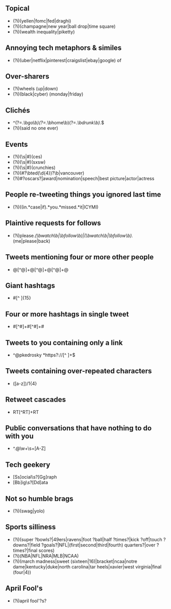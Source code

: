 Topical
--------------
- (?i)(yellen|fomc|fed|draghi)
- (?i)(champagne|new year|ball drop|time square)
- (?i)(wealth inequality|piketty)

Annoying tech metaphors & similes
--------------
- (?i)(uber|netflix|pinterest|craigslist|ebay|google) of

Over-sharers
--------------
- (?i)wheels (up|down)
- (?i)(black|cyber) (monday|friday)

Clichés
--------------
- ^(?=.*\bgo\b)(?=.*\bhome\b)(?=.*\bdrunk\b).*$
- (?i)(said no one ever)

Events
-----------------------------------
- (?i)(\s|#)(ces)
- (?i)(\s|#)(sxsw)
- (?i)(\s|#)(crunchies)
- (?i)(#?\bted(\d{4})?\b|vancouver)
- (?i)#?oscars?|award|nomination|speech|best picture|actor|actress

People re-tweeting things you ignored last time
-------------
- (?i)((in.*case|if).*you.*missed.*it|ICYMI)

Plaintive requests for follows
-------------
- (?i)please.*(\bwatch\b|\bfollow\b)|(\bwatch\b|\bfollow\b).*(me|please|back)

Tweets mentioning four or more other people
-------------
- @[^@]+@[^@]+@[^@]+@

Giant hashtags
-------------
- #[^ ]{15}

Four or more hashtags in single tweet
-------------
- #[^#]+#[^#]+#

Tweets to you containing only a link
--------------
- ^@pkedrosky *https?://[^ ]+$

Tweets containing over-repeated characters
-------------
- ([a-z])/1{4}

Retweet cascades
-------------
- RT[^RT]+RT

Public conversations that have nothing to do with you
-------------
- ^\.@\w+\s+[A-Z]

Tech geekery
-------------
- [Ss]ocial\s?[Gg]raph 
- [Bb]ig\s?[Dd]ata

Not so humble brags
---------------
- (?i)(swag|yolo)

Sports silliness
-------------
- (?i)(super ?bowls?|49ers|ravens|foot ?ball|half ?times?|kick ?off|touch ?downs?|field ?goals?|NFL|(first|second|third|fourth) quarters?|over ?times?|final scores)
- (?i)(NBA|NFL|NRA|MLB|NCAA)
- (?i)(march madness|sweet (sixteen|16)|bracket|ncaa|notre dame|kentucky|duke|north carolina|tar heels|xavier|west virginia|final (four|4))

April Fool's
-------------
- (?i)april fool'?s?




